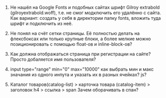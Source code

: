 1. Не нашёл на Google Fonts и подобных сайтах шрифт Gilroy extrabold (gilroyextrabold.woff), т.е. не смог модключить его удалённо с сайта. Как вариант: создать у себя в директории папку fonts, вложить туда шрифт и подключить из неё.



2. Не понял на счёт сетки страницы. Её полностью делать на флексбоксах или только крупные блоки, а более мелкие можно позиционировать с помощью float-ов и inline-block-ов?



3. Как должна отображаться страница при регистрации на сайте? Просто добаляется имя пользователя?



4. input type="range" min="0" max="10000" как выбрать мин и макс значания из одного инпута и указать их в разных ячейках? js?



5. Каталог товаров(catalog-list) > карточка товара (catalog-item) > заголовок h4 > ссылка > span  Зачем оборачивать в спан?